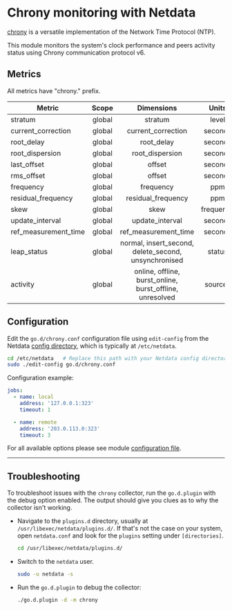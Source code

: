 <!--
title: "Chrony monitoring with Netdata"
custom_edit_url: "https://github.com/netdata/go.d.plugin/edit/master/modules/chrony/README.md"
sidebar_label: "Chrony"
learn_status: "Published"
learn_topic_type: "References"
learn_rel_path: "Collectors References/Apps"
-->

# Chrony monitoring with Netdata

[chrony](https://chrony.tuxfamily.org/) is a versatile implementation of the Network Time Protocol (NTP).

This module monitors the system's clock performance and peers activity status using Chrony communication protocol v6.

## Metrics

All metrics have "chrony." prefix.

| Metric               | Scope  |                        Dimensions                        |   Units   |
|----------------------|:------:|:--------------------------------------------------------:|:---------:|
| stratum              | global |                         stratum                          |   level   |
| current_correction   | global |                    current_correction                    |  seconds  |
| root_delay           | global |                        root_delay                        |  seconds  |
| root_dispersion      | global |                     root_dispersion                      |  seconds  |
| last_offset          | global |                          offset                          |  seconds  |
| rms_offset           | global |                          offset                          |  seconds  |
| frequency            | global |                        frequency                         |    ppm    |
| residual_frequency   | global |                    residual_frequency                    |    ppm    |
| skew                 | global |                           skew                           | frequency |
| update_interval      | global |                     update_interval                      |  seconds  |
| ref_measurement_time | global |                   ref_measurement_time                   |  seconds  |
| leap_status          | global |   normal, insert_second, delete_second, unsynchronised   |  status   |
| activity             | global | online, offline, burst_online, burst_offline, unresolved |  sources  |

## Configuration

Edit the `go.d/chrony.conf` configuration file using `edit-config` from the
Netdata [config directory](https://learn.netdata.cloud/docs/configure/nodes), which is typically at `/etc/netdata`.

```bash
cd /etc/netdata   # Replace this path with your Netdata config directory, if different
sudo ./edit-config go.d/chrony.conf
```

Configuration example:

```yaml
jobs:
  - name: local
    address: '127.0.0.1:323'
    timeout: 1

  - name: remote
    address: '203.0.113.0:323'
    timeout: 3
```

For all available options please see
module [configuration file](https://github.com/netdata/go.d.plugin/blob/master/config/go.d/chrony.conf).

---

## Troubleshooting

To troubleshoot issues with the `chrony` collector, run the `go.d.plugin` with the debug option enabled. The
output should give you clues as to why the collector isn't working.

- Navigate to the `plugins.d` directory, usually at `/usr/libexec/netdata/plugins.d/`. If that's not the case on
  your system, open `netdata.conf` and look for the `plugins` setting under `[directories]`.

  ```bash
  cd /usr/libexec/netdata/plugins.d/
  ```

- Switch to the `netdata` user.

  ```bash
  sudo -u netdata -s
  ```

- Run the `go.d.plugin` to debug the collector:

  ```bash
  ./go.d.plugin -d -m chrony
  ```
